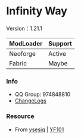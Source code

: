 
Infinity Way
=======


Version：1.21.1

| ModLoader | Support |
|-----------|---------|
| Neoforge  | Active  |
| Fabric    | Maybe   |

### Info
* QQ Group: 974848810
* [ChangeLogs](https://docs.qq.com/sheet/DR0hBd3VCS1hJUFBw?u=8f8540fc6dee4dc6a3893e95b047a7a3&tab=BB08J2)
### Resource
* From [ysesiq](https://github.com/ysesiq) | [YF101](https://github.com/YF101)


